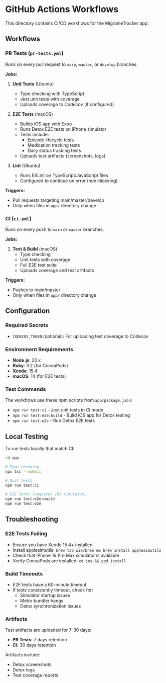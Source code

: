 # GitHub Actions Workflows

This directory contains CI/CD workflows for the MigraineTracker app.

## Workflows

### PR Tests (`pr-tests.yml`)
Runs on every pull request to `main`, `master`, or `develop` branches.

**Jobs:**
1. **Unit Tests** (Ubuntu)
   - Type checking with TypeScript
   - Jest unit tests with coverage
   - Uploads coverage to Codecov (if configured)

2. **E2E Tests** (macOS)
   - Builds iOS app with Expo
   - Runs Detox E2E tests on iPhone simulator
   - Tests include:
     - Episode lifecycle tests
     - Medication tracking tests
     - Daily status tracking tests
   - Uploads test artifacts (screenshots, logs)

3. **Lint** (Ubuntu)
   - Runs ESLint on TypeScript/JavaScript files
   - Configured to continue on error (non-blocking)

**Triggers:**
- Pull requests targeting main/master/develop
- Only when files in `app/` directory change

### CI (`ci.yml`)
Runs on every push to `main` or `master` branches.

**Jobs:**
1. **Test & Build** (macOS)
   - Type checking
   - Unit tests with coverage
   - Full E2E test suite
   - Uploads coverage and test artifacts

**Triggers:**
- Pushes to main/master
- Only when files in `app/` directory change

## Configuration

### Required Secrets
- `CODECOV_TOKEN` (optional): For uploading test coverage to Codecov

### Environment Requirements
- **Node.js**: 20.x
- **Ruby**: 3.2 (for CocoaPods)
- **Xcode**: 15.4
- **macOS**: 14 (for E2E tests)

### Test Commands
The workflows use these npm scripts from `app/package.json`:
- `npm run test:ci` - Jest unit tests in CI mode
- `npm run test:e2e:build` - Build iOS app for Detox testing
- `npm run test:e2e` - Run Detox E2E tests

## Local Testing

To run tests locally that match CI:

```bash
cd app

# Type checking
npx tsc --noEmit

# Unit tests
npm run test:ci

# E2E tests (requires iOS simulator)
npm run test:e2e:build
npm run test:e2e
```

## Troubleshooting

### E2E Tests Failing
- Ensure you have Xcode 15.4+ installed
- Install applesimutils: `brew tap wix/brew && brew install applesimutils`
- Check that iPhone 16 Pro Max simulator is available
- Verify CocoaPods are installed: `cd ios && pod install`

### Build Timeouts
- E2E tests have a 60-minute timeout
- If tests consistently timeout, check for:
  - Simulator startup issues
  - Metro bundler hangs
  - Detox synchronization issues

### Artifacts
Test artifacts are uploaded for 7-30 days:
- **PR Tests**: 7 days retention
- **CI**: 30 days retention

Artifacts include:
- Detox screenshots
- Detox logs
- Test coverage reports
